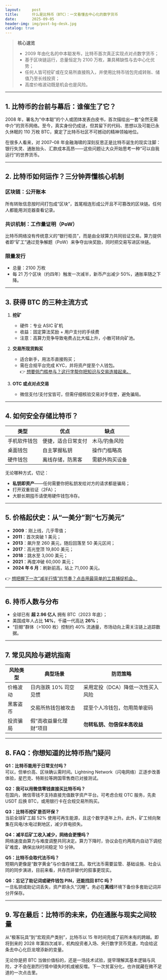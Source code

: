 ```yaml
---
layout:     post
title:      什么是比特币（BTC）：一文看懂去中心化的数字货币
date:       2025-09-05
header-img: img/post-bg-desk.jpg
catalog: true
---
```


> **核心速览**  
> - 2009 年由化名的中本聪发布，比特币首次真正实现点对点数字货币；  
> - 基于区块链运行，总量恒定为 2100 万枚，兼具稀缺性与去中心化优势；  
> - 任何人皆可挖矿或在交易所直接购入，并使用比特币钱包完成转账、储值乃至长线投资；  
> - 高度价格波动既是机会也是风险。

---

## 1. 比特币的台前与幕后：谁催生了它？

2008 年，署名为“中本聪”的个人或团体发表白皮书，首次描绘出一套“全然无需中介”的货币网络。至今，真实身份仍成谜，但其留下的代码、思想以及可能已永久休眠的 110 万枚 BTC，奠定了比特币社区不可撼动的精神领袖地位。

在很多人看来，对 2007–08 年金融海啸的深刻反思正是比特币诞生的现实注脚：银行失灵、通胀抬头、汇款成本高昂——这些问题让大众开始思考一种“可以自我运行”的世界货币。

---

## 2. 比特币如何运作？三分钟弄懂核心机制

### 区块链：公开账本
所有转账信息按时间打包成“区块”，首尾相连形成公开且不可篡改的区块链。任何人都能用浏览器查看记录。

### 共识机制：工作量证明（PoW）
比特币网络没有传统意义的“银行柜员”，而是由全球算力共同验证交易。算力提供者即“矿工”通过竞争解题（PoW）来争夺出块奖励，同时把交易写进区块链。

### 限量发行
- 总量：2100 万枚  
- 每 21 万个区块（约四年）触发一次减半，新币产出减少 50%，通胀率随之下降。

---

## 3. 获得 BTC 的三种主流方式

1. **挖矿**  
   - 硬件：专业 ASIC 矿机  
   - 收益：固定算法奖励 + 用户支付的手续费  
   - 注意：高算力竞争导致电费占比大幅上升，小散可转向矿池。

2. **交易所现货购买**  
   - 适合新手，用法币直接购买；  
   - 需在合规平台完成 KYC，并将资产提至个人钱包。  
   👉 [想要低门槛参与？这行字帮你把知识与交易连接起来。](https://okxdog.com/)

3. **OTC 或点对点交易**  
   - 微信支付/支付宝皆可，但需仔细核验交易对手信誉，避免骗局。

---

## 4. 如何安全存储比特币？

| 类型       | 优点                  | 缺点                |
|------------|-----------------------|---------------------|
| 手机软件钱包 | 便捷，适合日常支付     | 木马/钓鱼风险        |
| 桌面钱包    | 自主掌握私钥          | 操作门槛略高         |
| 硬件钱包    | 离线存储，防黑客        | 需额外购买设备        |

无论哪种方式，切记：  
- **私钥即资产**——任何需要你把私钥发给对方的请求都是骗局；  
- 打开双重验证（2FA）；  
- 大额长期囤币请使用硬件钱包冷存。

---

## 5. 价格起伏史：从“一美分”到“七万美元”

- **2009**：刚上线，几乎零值；  
- **2011**：首次突破 1 美元；  
- **2013**：飙升至 260 美元，随后回落至 50 美元区间；  
- **2017**：高光登顶 19,800 美元；  
- **2018**：跳水至 3,000 美元；  
- **2021**：再度冲破 60,000 美元；  
- **2024 年 6 月**：刷新前高，站上 71,000 美元。

👉 [想把握下一次“减半行情”的节奏？点击用最简单的工具捕捉机会。](https://okxdog.com/)

---

## 6. 持币人数与分布

- 全球已有 **超 2.96 亿人** 拥有 BTC（2023 年底）；  
- 美国成年人占比 **14%**，千禧一代高达 **26%**；  
- “巨鲸”群体（>1000 枚）控制约 40% 流通量，市场动向上需关注链上追踪数据。

---

## 7. 常见风险与避坑指南

| 风险类型   | 典型场景                  | 防范策略                              |
|------------|---------------------------|---------------------------------------|
| 价格波动   | 日内涨跌 10% 司空见惯      | 采用定投（DCA）降低一次性买入风险      |
| 黑客盗币   | 交易所热钱包被攻击          | 提至个人冷钱包，勿用简单密码           |
| 投资骗局   | 假“高收益量化理财”项目      | **勿转私钥、勿信保本高收益**          |

---

## 8. **FAQ：你想知道的比特币热门疑问**

**Q1：比特币能用于日常支付吗？**  
可以，但单价高、区块确认需时间。Lightning Network（闪电网络）正逐步改善体验，星巴克、特斯拉等跨国零售商已对接测试。

**Q2：我可以用微信零钱直接买比特币吗？**  
在国内，微信零钱不支持直接充值数字资产平台。可考虑合规 OTC 服务，先卖 USDT 后换 BTC，或用银行卡在合规交易所购买。

**Q3：比特币挖矿是否环保？**  
当前全球矿工超 52% 使用可再生能源，且这个数字逐年上升。此外，矿工倾向聚集在风电/水电过剩地区，减少弃电损失。

**Q4：减半后矿工收入减少，网络会更慢吗？**  
网络速度由算力与难度调整共同决定。算力下降时，协议会在约两周内自动下调挖矿难度，确保出块时间稳定 10 分钟。

**Q5：比特币会取代法币吗？**  
短期内更像是“数字黄金”与价值存储工具。取代法币需要监管、基础设施、社会认同的同步演进，目前来看，共存而非替代的叙事更现实。

**Q6：忘记了助记词或硬件钱包 PIN，还能找回 BTC 吗？**  
一旦私钥或助记词丢失，资产即永久“沉睡”。务必在**离线**环境下备份多套助记词并分开保存。

---

## 9. 写在最后：比特币的未来，仍在通胀与现实之间较量

从“极客玩具”到“宏观资产类别”，比特币以 15 年时间完成了前所未有的跨越。即将到来的 2028 年第四次减半，机构投资者入场、央行数字货币竞速，均会给这条去中心化巨龙增添新的变量。

无论你是把 BTC 当做价值标的，还是一场技术试验，提早理解其基本逻辑与风险，才不会在剧烈行情中错失时机或被反噬。下一次贫富分化，也许就藏在微不足道的一次点击里。